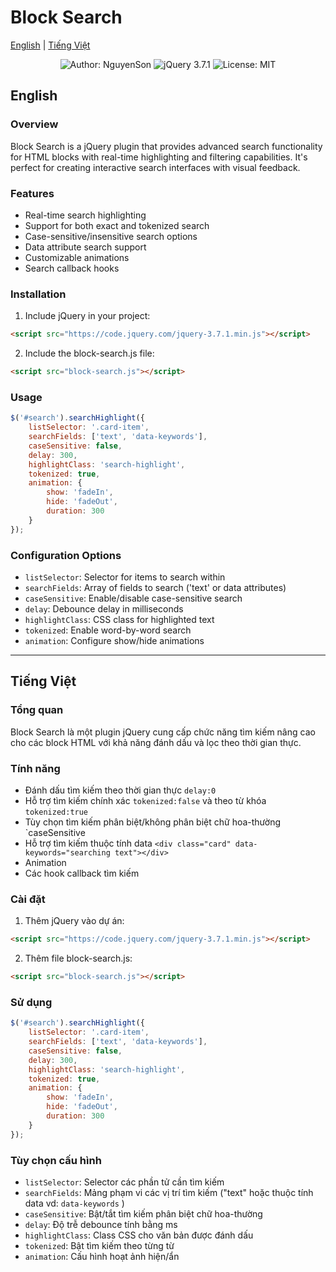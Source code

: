 # Block Search

[English](#english) | [Tiếng Việt](#tiếng-việt)

<div align="center">
  <img src="https://img.shields.io/badge/author-NguyenSon-blue.svg?style=for-the-badge" alt="Author: NguyenSon">
  <img src="https://img.shields.io/badge/jquery-3.7.1-orange.svg?style=for-the-badge" alt="jQuery 3.7.1">
  <img src="https://img.shields.io/badge/license-MIT-green.svg?style=for-the-badge" alt="License: MIT">
</div>

<a name="english"></a>
## English

### Overview
Block Search is a jQuery plugin that provides advanced search functionality for HTML blocks with real-time highlighting and filtering capabilities. It's perfect for creating interactive search interfaces with visual feedback.

### Features
- Real-time search highlighting
- Support for both exact and tokenized search
- Case-sensitive/insensitive search options
- Data attribute search support
- Customizable animations
- Search callback hooks

### Installation
1. Include jQuery in your project:
```html
<script src="https://code.jquery.com/jquery-3.7.1.min.js"></script>
```

2. Include the block-search.js file:
```html
<script src="block-search.js"></script>
```

### Usage
```javascript
$('#search').searchHighlight({
    listSelector: '.card-item',
    searchFields: ['text', 'data-keywords'],
    caseSensitive: false,
    delay: 300,
    highlightClass: 'search-highlight',
    tokenized: true,
    animation: {
        show: 'fadeIn',
        hide: 'fadeOut',
        duration: 300
    }
});
```

### Configuration Options
- `listSelector`: Selector for items to search within
- `searchFields`: Array of fields to search ('text' or data attributes)
- `caseSensitive`: Enable/disable case-sensitive search
- `delay`: Debounce delay in milliseconds
- `highlightClass`: CSS class for highlighted text
- `tokenized`: Enable word-by-word search
- `animation`: Configure show/hide animations


---

<a name="tiếng-việt"></a>
## Tiếng Việt

### Tổng quan
Block Search là một plugin jQuery cung cấp chức năng tìm kiếm nâng cao cho các block HTML với khả năng đánh dấu và lọc theo thời gian thực.

### Tính năng
- Đánh dấu tìm kiếm theo thời gian thực `delay:0`
- Hỗ trợ tìm kiếm chính xác `tokenized:false` và theo từ khóa `tokenized:true`
- Tùy chọn tìm kiếm phân biệt/không phân biệt chữ hoa-thường `caseSensitive
- Hỗ trợ tìm kiếm thuộc tính data `<div class="card" data-keywords="searching text"></div>`
- Animation
- Các hook callback tìm kiếm

### Cài đặt
1. Thêm jQuery vào dự án:
```html
<script src="https://code.jquery.com/jquery-3.7.1.min.js"></script>
```

2. Thêm file block-search.js:
```html
<script src="block-search.js"></script>
```

### Sử dụng
```javascript
$('#search').searchHighlight({
    listSelector: '.card-item',
    searchFields: ['text', 'data-keywords'],
    caseSensitive: false,
    delay: 300,
    highlightClass: 'search-highlight',
    tokenized: true,
    animation: {
        show: 'fadeIn',
        hide: 'fadeOut',
        duration: 300
    }
});
```

### Tùy chọn cấu hình
- `listSelector`: Selector các phần tử cần tìm kiếm
- `searchFields`: Mảng phạm vi các vị trí tìm kiếm ("text" hoặc thuộc tính data vd: `data-keywords` )
- `caseSensitive`: Bật/tắt tìm kiếm phân biệt chữ hoa-thường
- `delay`: Độ trễ debounce tính bằng ms
- `highlightClass`: Class CSS cho văn bản được đánh dấu
- `tokenized`: Bật tìm kiếm theo từng từ
- `animation`: Cấu hình hoạt ảnh hiện/ẩn
